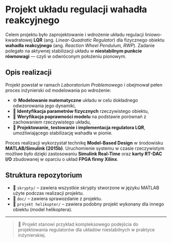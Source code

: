 # Projekt układu regulacji wahadła reakcyjnego

Celem projektu było zaprojektowanie i wdrożenie układu regulacji liniowo-kwadratowej **LQR** (ang. *Linear-Quadratic Regulator*) dla fizycznego obiektu **wahadła reakcyjnego** (ang. *Reaction Wheel Pendulum, RWP*). Zadanie polegało na aktywnej stabilizacji układu w **niestabilnym punkcie równowagi** — czyli w odwróconym położeniu pionowym.

## Opis realizacji

Projekt powstał w ramach *Laboratorium Problemowego* i obejmował pełen proces inżynierski od modelowania po wdrożenie:

- ⚙️ **Modelowanie matematyczne** układu w celu dokładnego odwzorowania jego dynamiki,
- 📏 **Identyfikacja parametrów fizycznych** rzeczywistego obiektu,
- 🧪 **Weryfikacja poprawności modelu** na podstawie porównań z zachowaniem rzeczywistego układu,
- 🧠 **Projektowanie, testowanie i implementacja regulatora LQR**, umożliwiającego stabilizację wahadła w pionie.

Proces realizacji wykorzystał technikę **Model-Based Design** w środowisku **MATLAB/Simulink (2015b)**. Uruchomienie systemu w czasie rzeczywistym możliwe było dzięki zastosowaniu **Simulink Real-Time** oraz **karty RT-DAC I/O** zbudowanej w oparciu o układ **FPGA firmy Xilinx**.

## Struktura repozytorium

- 📁 `skrypty/` – zawiera wszystkie skrypty stworzone w języku MATLAB użyte podczas realizacji projektu.
- 📁 `doc/` – zawiera sprawozdanie z projektu.
- 📁 `projekt helikopter/` – zawiera podobny projekt wykonany dla innego obiektu (model helikoptera).

---

> 📌 Projekt stanowi przykład kompleksowego podejścia do projektowania regulatorów dla układów niestabilnych w praktyce inżynierskiej.
